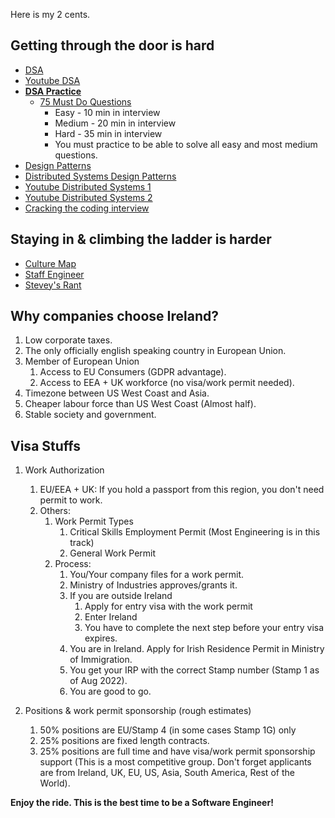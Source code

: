 Here is my 2 cents.

## Getting through the door is hard

* [DSA](https://algs4.cs.princeton.edu/home/)
* [Youtube DSA](https://www.youtube.com/c/WilliamFiset-videos/playlists)
* **[DSA Practice](https://leetcode.com/)**
    * [75 Must Do Questions](https://leetcode.com/discuss/general-discussion/460599/blind-75-leetcode-questions)
        * Easy - 10 min in interview
        * Medium - 20 min in interview
        * Hard - 35 min in interview
        * You must practice to be able to solve all easy and most medium questions.
* [Design Patterns](https://sourcemaking.com/design_patterns)
* [Distributed Systems Design Patterns](https://martinfowler.com/articles/patterns-of-distributed-systems/)
* [Youtube Distributed Systems 1](https://www.youtube.com/playlist?list=PLNPUF5QyWU8PydLG2cIJrCvnn5I_exhYx)
* [Youtube Distributed Systems 2](https://www.youtube.com/playlist?list=PLeKd45zvjcDFUEv_ohr_HdUFe97RItdiB)
* [Cracking the coding interview](https://www.google.com/search?q=cracking+the+coding+interview+pdf&oq=cracking+&aqs=chrome.1.69i57j35i39j46i67j69i59j0i512l5j46i512.2114j0j4&client=ubuntu&sourceid=chrome&ie=UTF-8)


## Staying in & climbing the ladder is harder

* [Culture Map](https://erinmeyer.com/books/the-culture-map/)
* [Staff Engineer](https://staffeng.com/book)
* [Stevey's Rant](https://gist.github.com/chitchcock/1281611)

## Why companies choose Ireland?

1. Low corporate taxes.
2. The only officially english speaking country in European Union.
3. Member of European Union
    1. Access to EU Consumers (GDPR advantage).
    2. Access to EEA + UK workforce (no visa/work permit needed).
4. Timezone between US West Coast and Asia.
5. Cheaper labour force than US West Coast (Almost half).
6. Stable society and government.

## Visa Stuffs

1. Work Authorization
    1. EU/EEA + UK: If you hold a passport from this region, you don't need permit to work.
    2. Others:
        1. Work Permit Types 
            1. Critical Skills Employment Permit (Most Engineering is in this track)
            2. General Work Permit
        2. Process:
            1. You/Your company files for a work permit.
            2. Ministry of Industries approves/grants it.
            3. If you are outside Ireland
                1. Apply for entry visa with the work permit
                2. Enter Ireland
                3. You have to complete the next step before your entry visa expires.
            4. You are in Ireland. Apply for Irish Residence Permit in Ministry of Immigration.
            5. You get your IRP with the correct Stamp number (Stamp 1 as of Aug 2022).
            6. You are good to go.

2. Positions & work permit sponsorship (rough estimates)
    1. 50% positions are EU/Stamp 4 (in some cases Stamp 1G) only
    2. 25% positions are fixed length contracts.
    3. 25% positions are full time and have visa/work permit sponsorship support (This is a most competitive group. Don't forget applicants are from Ireland, UK, EU, US, Asia, South America, Rest of the World).

**Enjoy the ride. This is the best time to be a Software Engineer!**
